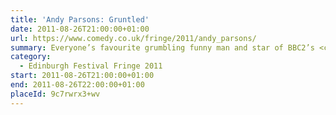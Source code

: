 ```yaml
---
title: 'Andy Parsons: Gruntled'
date: 2011-08-26T21:00:00+01:00
url: https://www.comedy.co.uk/fringe/2011/andy_parsons/
summary: Everyone’s favourite grumbling funny man and star of BBC2’s <cite>Mock The Week</cite>, Andy Parsons returns to the Edinburgh Fringe Festival after 5 years for a limited nine-night only run.
category:
  - Edinburgh Festival Fringe 2011
start: 2011-08-26T21:00:00+01:00
end: 2011-08-26T22:00:00+01:00
placeId: 9c7rwrx3+wv
---
```

